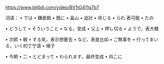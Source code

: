 https://www.bilibili.com/video/BV1tG411g7b7

词语：
•	では
•	鎌倉殿
•	既に
•	畠山
•	追討
•	命じる
•	られ 表可能
•	たの

•	どうして
•	そういうこと
•	なる，变成
•	父上
•	押し切る
•	ようで，表大概

•	次郎
•	戦
•	する気，表示想要去
•	など，表是比如
•	ご無事を
•	行ってまいる，いく的丁宁语
•	様子

•	今朝
•	二
•	とどまって
•	わられます，最终变成
•	向こに

